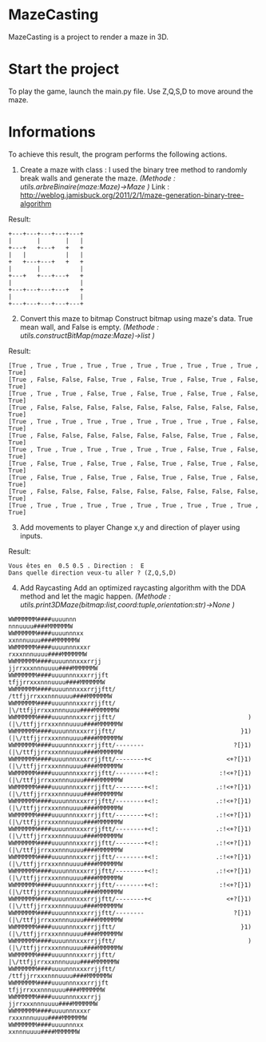 # MazeCasting
MazeCasting is a project to render a maze in 3D.

# Start the project
To play the game, launch the main.py file.
Use Z,Q,S,D to move around the maze.

# Informations
To achieve this result, the program performs the following actions.

1) Create a maze with class :
I used the binary tree method to randomly break walls and generate the maze.
_(Methode : utils.arbreBinaire(maze:Maze)->Maze )_
Link : http://weblog.jamisbuck.org/2011/2/1/maze-generation-binary-tree-algorithm

Result:
```
+---+---+---+---+---+  
|       |       |   |  
+---+   +---+   +   +  
|   |           |   |  
+   +---+---+   +   +  
|       |           |  
+---+   +---+---+   +  
|                   |  
+---+---+---+---+   +  
|                   |  
+---+---+---+---+---+
```


2) Convert this maze to bitmap
Construct bitmap using maze's data.
True mean wall, and False is empty.
_(Methode : utils.constructBitMap(maze:Maze)->list )_

Result:
```
[True , True , True , True , True , True , True , True , True , True , True]
[True , False, False, False, True , False, True , False, True , False, True]
[True , True , True , False, True , False, True , False, True , False, True]
[True , False, False, False, False, False, False, False, False, False, True]
[True , True , True , True , True , True , True , True , True , False, True]
[True , False, False, False, False, False, False, False, True , False, True]
[True , True , True , True , True , True , True , False, True , False, True]
[True , False, True , False, True , False, True , False, True , False, True]
[True , False, True , False, True , False, True , False, True , False, True]
[True , False, False, False, False, False, False, False, False, False, True]
[True , True , True , True , True , True , True , True , True , True , True]
```


3) Add movements to player
Change x,y and direction of player using inputs.

Result:
```
Vous êtes en  0.5 0.5 . Direction :  E
Dans quelle direction veux-tu aller ? (Z,Q,S,D)
```

4) Add Raycasting
Add an optimized raycasting algorithm with the DDA method and let the magic happen.
_(Methode : utils.print3DMaze(bitmap:list,coord:tuple,orientation:str)->None )_

```
WWMMMMMM####uuuunnn                                                               nnnuuuu####MMMMMMW
WWMMMMMM####uuuunnnxx                                                           xxnnnuuuu####MMMMMMW
WWMMMMMM####uuuunnnxxxr                                                       rxxxnnnuuuu####MMMMMMW
WWMMMMMM####uuuunnnxxxrrjj                                                 jjrrxxxnnnuuuu####MMMMMMW
WWMMMMMM####uuuunnnxxxrrjjft                                             tfjjrrxxxnnnuuuu####MMMMMMW
WWMMMMMM####uuuunnnxxxrrjjftt/                                         /ttfjjrrxxxnnnuuuu####MMMMMMW
WWMMMMMM####uuuunnnxxxrrjjftt/                                       |\/ttfjjrrxxxnnnuuuu####MMMMMMW
WWMMMMMM####uuuunnnxxxrrjjftt/                                     )(|\/ttfjjrrxxxnnnuuuu####MMMMMMW
WWMMMMMM####uuuunnnxxxrrjjftt/                                   }1)(|\/ttfjjrrxxxnnnuuuu####MMMMMMW
WWMMMMMM####uuuunnnxxxrrjjftt/--------                         ?[}1)(|\/ttfjjrrxxxnnnuuuu####MMMMMMW
WWMMMMMM####uuuunnnxxxrrjjftt/--------+<                     <+?[}1)(|\/ttfjjrrxxxnnnuuuu####MMMMMMW
WWMMMMMM####uuuunnnxxxrrjjftt/--------+<!:                 :!<+?[}1)(|\/ttfjjrrxxxnnnuuuu####MMMMMMW
WWMMMMMM####uuuunnnxxxrrjjftt/--------+<!:                .:!<+?[}1)(|\/ttfjjrrxxxnnnuuuu####MMMMMMW
WWMMMMMM####uuuunnnxxxrrjjftt/--------+<!:                .:!<+?[}1)(|\/ttfjjrrxxxnnnuuuu####MMMMMMW
WWMMMMMM####uuuunnnxxxrrjjftt/--------+<!:                .:!<+?[}1)(|\/ttfjjrrxxxnnnuuuu####MMMMMMW
WWMMMMMM####uuuunnnxxxrrjjftt/--------+<!:                .:!<+?[}1)(|\/ttfjjrrxxxnnnuuuu####MMMMMMW
WWMMMMMM####uuuunnnxxxrrjjftt/--------+<!:                .:!<+?[}1)(|\/ttfjjrrxxxnnnuuuu####MMMMMMW
WWMMMMMM####uuuunnnxxxrrjjftt/--------+<!:                .:!<+?[}1)(|\/ttfjjrrxxxnnnuuuu####MMMMMMW
WWMMMMMM####uuuunnnxxxrrjjftt/--------+<!:                .:!<+?[}1)(|\/ttfjjrrxxxnnnuuuu####MMMMMMW
WWMMMMMM####uuuunnnxxxrrjjftt/--------+<!:                 :!<+?[}1)(|\/ttfjjrrxxxnnnuuuu####MMMMMMW
WWMMMMMM####uuuunnnxxxrrjjftt/--------+<                     <+?[}1)(|\/ttfjjrrxxxnnnuuuu####MMMMMMW
WWMMMMMM####uuuunnnxxxrrjjftt/--------                         ?[}1)(|\/ttfjjrrxxxnnnuuuu####MMMMMMW
WWMMMMMM####uuuunnnxxxrrjjftt/                                   }1)(|\/ttfjjrrxxxnnnuuuu####MMMMMMW
WWMMMMMM####uuuunnnxxxrrjjftt/                                     )(|\/ttfjjrrxxxnnnuuuu####MMMMMMW
WWMMMMMM####uuuunnnxxxrrjjftt/                                       |\/ttfjjrrxxxnnnuuuu####MMMMMMW
WWMMMMMM####uuuunnnxxxrrjjftt/                                         /ttfjjrrxxxnnnuuuu####MMMMMMW
WWMMMMMM####uuuunnnxxxrrjjft                                             tfjjrrxxxnnnuuuu####MMMMMMW
WWMMMMMM####uuuunnnxxxrrjj                                                 jjrrxxxnnnuuuu####MMMMMMW
WWMMMMMM####uuuunnnxxxr                                                       rxxxnnnuuuu####MMMMMMW
WWMMMMMM####uuuunnnxx                                                           xxnnnuuuu####MMMMMMW
```
